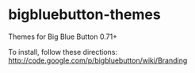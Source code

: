 bigbluebutton-themes
====================

Themes for Big Blue Button 0.71+ 

To install, follow these directions:
http://code.google.com/p/bigbluebutton/wiki/Branding

